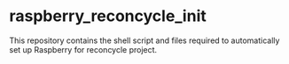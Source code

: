 # raspberry_reconcycle_init
This repository contains the shell script and files required to automatically set up Raspberry for reconcycle project.
